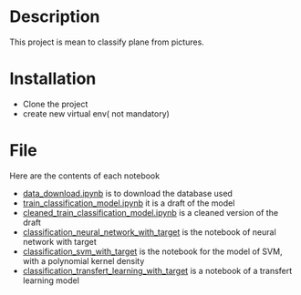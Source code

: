 # Description
This project is mean to classify plane from pictures.

# Installation
- Clone the project
- create new virtual env( not mandatory)



# File
Here are the contents of each notebook

- [data_download.ipynb](./notebooks/data_download.ipynb) is to download the database used
- [train_classification_model.ipynb](notebooks/train_classification_model.ipynb) it is a draft of the model
- [cleaned_train_classification_model.ipynb](notebooks/cleaned_train_classification_model.ipynb) is a cleaned version of the draft
- [classification_neural_network_with_target](notebooks/classification_neural_network_with_target.ipynb) is the notebook of neural network with target
- [classification_svm_with_target](notebooks/classification_svm_with_target.ipynb) is the notebook for the model of SVM, with a polynomial kernel density
- [classification_transfert_learning_with_target](notebooks/classification_transfert_learning_with_target.ipynb) is a notebook of a transfert learning model 

